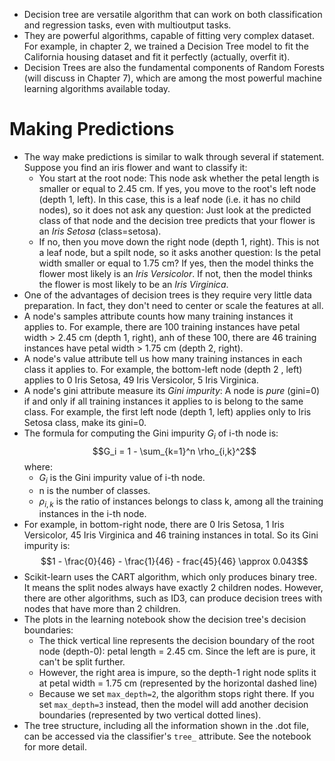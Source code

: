 - Decision tree are versatile algorithm that can work on both classification and regression tasks, even with multioutput tasks.
- They are powerful algorithms, capable of fitting very complex dataset. For example, in chapter 2, we trained a Decision Tree model to fit the California housing dataset and fit it perfectly (actually, overfit it).
- Decision Trees are also the fundamental components of Random Forests (will discuss in Chapter 7), which are among the most powerful machine learning algorithms available today.

# Making Predictions

- The way make predictions is similar to walk through several if statement. Suppose you find an iris flower and want to classify it:
    - You start at the root node: This node ask whether the petal length is smaller or equal to 2.45 cm. If yes, you move to the root's left node (depth 1, left). In this case, this is a leaf node (i.e. it has no child nodes), so it does not ask any question: Just look at the predicted class of that node and the decision tree predicts that your flower is an *Iris Setosa* (class=setosa).
    - If no, then you move down the right node (depth 1, right). This is not a leaf node, but a spilt node, so it asks another question: Is the petal width smaller or equal to 1.75 cm? If yes, then the model thinks the flower most likely is an *Iris Versicolor*. If not, then the model thinks the flower is most likely to be an *Iris Virginica*.
- One of the advantages of decision trees is they require very little data preparation. In fact, they don't need to center or scale the features at all.
- A node's samples attribute counts how many training instances it applies to. For example, there are 100 training instances have petal width > 2.45 cm (depth 1, right), anh of these 100, there are 46 training instances have petal width > 1.75 cm (depth 2, right).
- A node's value attribute tell us how many training instances in each class it applies to. For example, the bottom-left node (depth 2 , left) applies to 0 Iris Setosa, 49 Iris Versicolor, 5 Iris Virginica.
- A node's gini attribute measure its *Gini impurity*: A node is *pure* (gini=0) if and only if all training instances it applies to is belong to the same class. For example, the first left node (depth 1, left) applies only to Iris Setosa class, make its gini=0. 
- The formula for computing the Gini impurity $G_i$ of i-th node  is:
    $$G_i = 1 - \sum_{k=1}^n \rho_{i,k}^2$$
    where:
    - $G_i$ is the Gini impurity value of i-th node.
    - n is the number of classes.
    - $\rho_{i, k}$ is the ratio of instances belongs to class k, among all the training instances in the i-th node.
- For example, in bottom-right node, there are 0 Iris Setosa, 1 Iris Versicolor, 45 Iris Virginica and 46 training instances in total. So its Gini impurity is:
    $$1 - \frac{0}{46} - \frac{1}{46} - frac{45}{46} \approx 0.043$$
- Scikit-learn uses the CART algorithm, which only produces binary tree. It means the split nodes always have exactly 2 children nodes. However, there are other algorithms, such as ID3, can produce decision trees with nodes that have more than 2 children.
- The plots in the learning notebook show the decision tree's decision boundaries:
    - The thick vertical line represents the decision boundary of the root node (depth-0): petal length = 2.45 cm. Since the left are is pure, it can't be split further. 
    - However, the right area is impure, so the depth-1 right node splits it at petal width = 1.75 cm (represented by the horizontal dashed line)
    - Because we set `max_depth=2`, the algorithm stops right there. If you set `max_depth=3` instead, then the model will add another decision boundaries (represented by two vertical dotted lines).
- The tree structure, including all the information shown in the .dot file, can be accessed via the classifier's `tree_` attribute. See the notebook for more detail.